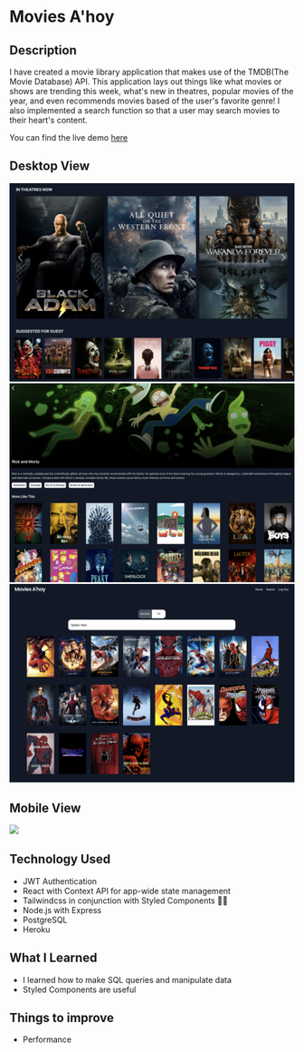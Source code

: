 # Movies A'hoy

## Description

I have created a movie library application that makes use of the TMDB(The Movie Database) API. This application lays out things like what movies or shows are trending this week, what's new in theatres, popular movies of the year, and even recommends movies based of the user's favorite genre! I also implemented a search function so that a user may search movies to their heart's content.

You can find the live demo [here](http://movies-ahoy.herokuapp.com)

## Desktop View

<img src="/client/src/assets/images/homepage.png">
<img src="/client/src/assets/images/description.png">
<img src="/client/src/assets/images/search.png">

## Mobile View

<img src="/client/src/assets/images/movies.png">

## Technology Used

- JWT Authentication
- React with Context API for app-wide state management
- Tailwindcss in conjunction with Styled Components 💅🏽
- Node.js with Express
- PostgreSQL
- Heroku

## What I Learned

- I learned how to make SQL queries and manipulate data
- Styled Components are useful

## Things to improve

- Performance

